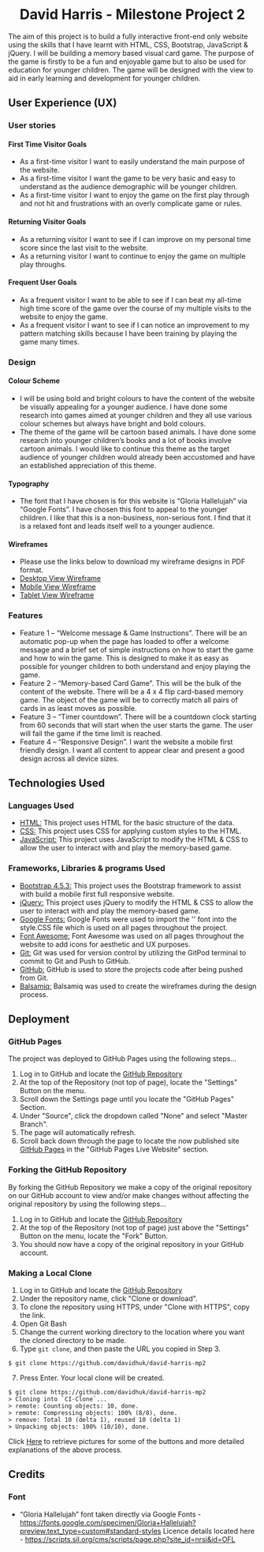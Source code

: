 <h1 align="center">David Harris - Milestone Project 2</h1>

The aim of this project is to build a fully interactive front-end only website using the skills that I have learnt with HTML, CSS, Bootstrap, JavaScript & jQuery. I will be building a memory based visual card game. The purpose of the game is firstly to be a fun and enjoyable game but to also be used for education for younger children. The game will be designed with the view to aid in early learning and development for younger children.

## User Experience (UX)

### User stories

#### First Time Visitor Goals
- As a first-time visitor I want to easily understand the main purpose of the website.
- As a first-time visitor I want the game to be very basic and easy to understand as the audience demographic will be younger children.
- As a first-time visitor I want to enjoy the game on the first play through and not hit and frustrations with an overly complicate game or rules.

 #### Returning Visitor Goals
- As a returning visitor I want to see if I can improve on my personal time score since the last visit to the website.
- As a returning visitor I want to continue to enjoy the game on multiple play throughs.

#### Frequent User Goals
- As a frequent visitor I want to be able to see if I can beat my all-time high time score of the game over the course of my multiple visits to the website to enjoy the game.
- As a frequent visitor I want to see if I can notice an improvement to my pattern matching skills because I have been training by playing the game many times.

### Design

#### Colour Scheme
- I will be using bold and bright colours to have the content of the website be visually appealing for a younger audience. I have done some research into games aimed at younger children and they all use various colour schemes but always have bright and bold colours.
- The theme of the game will be cartoon based animals. I have done some research into younger children’s books and a lot of books involve cartoon animals. I would like to continue this theme as the target audience of younger children would already been accustomed and have an established appreciation of this theme.

#### Typography
- The font that I have chosen is for this website is “Gloria Hallelujah” via “Google Fonts”. I have chosen this font to appeal to the younger children. I like that this is a non-business, non-serious font. I find that it is a relaxed font and leads itself well to a younger audience.

#### Wireframes
- Please use the links below to download my wireframe designs in PDF format.
- [Desktop View Wireframe](assets/wireframes/wireframe-desktop-view.pdf)
- [Mobile View Wireframe](assets/wireframes/wireframe-mobile-view.pdf)
- [Tablet View Wireframe](assets/wireframes/wireframe-tablet-view.pdf)

### Features
- Feature 1 – “Welcome message & Game Instructions”. There will be an automatic pop-up when the page has loaded to offer a welcome message and a brief set of simple instructions on how to start the game and how to win the game. This is designed to make it as easy as possible for younger children to both understand and enjoy playing the game.
- Feature 2 – “Memory-based Card Game”. This will be the bulk of the content of the website. There will be a 4 x 4 flip card-based memory game. The object of the game will be to correctly match all pairs of cards in as least moves as possible.
- Feature 3 – “Timer countdown”. There will be a countdown clock starting from 60 seconds that will start when the user starts the game. The user will fail the game if the time limit is reached.
- Feature  4 – “Responsive Design”. I want the website a mobile first friendly design. I want all content to appear clear and present a good design across all device sizes.

## Technologies Used

### Languages Used
- [HTML:](https://en.wikipedia.org/wiki/HTML) This project uses HTML for the basic structure of the data.
- [CSS:](https://en.wikipedia.org/wiki/Cascading_Style_Sheets) This project uses CSS for applying custom styles to the HTML.
- [JavaScript:](https://en.wikipedia.org/wiki/JavaScript) This project uses JavaScript to modify the HTML & CSS to allow the user to interact with and play the memory-based game.

### Frameworks, Libraries & programs Used
- [Bootstrap 4.5.3:](https://en.wikipedia.org/wiki/Bootstrap_(front-end_framework)) This project uses the Bootstrap framework to assist with build a mobile first full responsive website.
- [jQuery:](https://en.wikipedia.org/wiki/JQuery) This project uses jQuery to modify the HTML & CSS to allow the user to interact with and play the memory-based game.
- [Google Fonts:](https://fonts.google.com/) Google Fonts were used to import the '' font into the style.CSS file which is used on all pages throughout the project.
- [Font Awesome:](https://fontawesome.com/) Font Awesome was used on all pages throughout the website to add icons for aesthetic and UX purposes.
- [Git:](https://git-scm.com/) Git was used for version control by utilizing the GitPod terminal to commit to Git and Push to GitHub.
- [GitHub:](https://github.com/) GitHub is used to store the projects code after being pushed from Git.
- [Balsamiq:](https://balsamiq.com/) Balsamiq was used to create the wireframes during the design process.

## Deployment

### GitHub Pages
The project was deployed to GitHub Pages using the following steps...

1. Log in to GitHub and locate the [GitHub Repository]( https://github.com/davidhuk/david-harris-mp2)
2. At the top of the Repository (not top of page), locate the "Settings" Button on the menu.
3. Scroll down the Settings page until you locate the "GitHub Pages" Section.
4. Under "Source", click the dropdown called "None" and select "Master Branch".
5. The page will automatically refresh.
6. Scroll back down through the page to locate the now published site [GitHub Pages]( https://davidhuk.github.io/david-harris-mp2/) in the "GitHub Pages Live Website" section.

### Forking the GitHub Repository
By forking the GitHub Repository we make a copy of the original repository on our GitHub account to view and/or make changes without affecting the original repository by using the following steps...

1. Log in to GitHub and locate the [GitHub Repository](https://github.com/)
2. At the top of the Repository (not top of page) just above the "Settings" Button on the menu, locate the "Fork" Button.
3. You should now have a copy of the original repository in your GitHub account.

### Making a Local Clone
1. Log in to GitHub and locate the [GitHub Repository]( https://github.com/davidhuk/david-harris-mp2)
2. Under the repository name, click "Clone or download".
3. To clone the repository using HTTPS, under "Clone with HTTPS", copy the link.
4. Open Git Bash
5. Change the current working directory to the location where you want the cloned directory to be made.
6. Type `git clone`, and then paste the URL you copied in Step 3.

```
$ git clone https://github.com/davidhuk/david-harris-mp2
```

7. Press Enter. Your local clone will be created.

```
$ git clone https://github.com/davidhuk/david-harris-mp2
> Cloning into `CI-Clone`...
> remote: Counting objects: 10, done.
> remote: Compressing objects: 100% (8/8), done.
> remove: Total 10 (delta 1), reused 10 (delta 1)
> Unpacking objects: 100% (10/10), done.
```

Click [Here](https://help.github.com/en/github/creating-cloning-and-archiving-repositories/cloning-a-repository#cloning-a-repository-to-github-desktop) to retrieve pictures for some of the buttons and more detailed explanations of the above process.

## Credits

### Font
- “Gloria Hallelujah” font taken directly via Google Fonts - https://fonts.google.com/specimen/Gloria+Hallelujah?preview.text_type=custom#standard-styles Licence details located here - https://scripts.sil.org/cms/scripts/page.php?site_id=nrsi&id=OFL